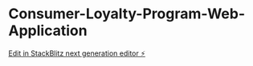# Consumer-Loyalty-Program-Web-Application

[Edit in StackBlitz next generation editor ⚡️](https://stackblitz.com/~/github.com/Ryan-wongkeiming/Consumer-Loyalty-Program-Web-Application)